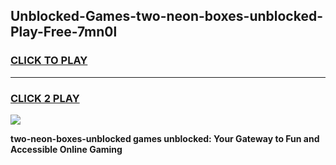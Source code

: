 
## Unblocked-Games-two-neon-boxes-unblocked-Play-Free-7mn0l
<h3>
<a href="https://premium76.site?title=two-neon-boxes-unblocked&ref=18A1">CLICK TO PLAY</a></h3>
<hr>

<h3>
<a href="https://premium76.site?title=two-neon-boxes-unblocked&ref=18A1">CLICK 2 PLAY</a>
  
</h3>

<a href="https://premium76.site?title=two-neon-boxes-unblocked&ref=18A1"><img src="https://clearcache.store/games.png"></a>


**two-neon-boxes-unblocked games unblocked: Your Gateway to Fun and Accessible Online Gaming**
